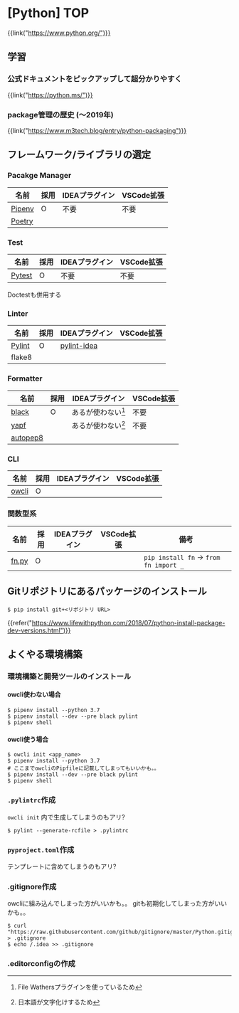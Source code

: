 # [Python] TOP

{{link("https://www.python.org/")}}


学習
----

### 公式ドキュメントをピックアップして超分かりやすく

{{link("https://python.ms/")}}

### package管理の歴史 (～2019年)

{{link("https://www.m3tech.blog/entry/python-packaging")}}


フレームワーク/ライブラリの選定
-------------------------------

### Pacakge Manager

|   名前   | 採用 | IDEAプラグイン | VSCode拡張 |
| -------- | ---- | -------------- | ---------- |
| [Pipenv] | O    | 不要           | 不要       |
| [Poetry] |      |                |            |

[Pipenv]: https://docs.pipenv.org/en/latest/
[Poetry]: https://poetry.eustace.io/


### Test

|   名前   | 採用 | IDEAプラグイン | VSCode拡張 |
| -------- | ---- | -------------- | ---------- |
| [Pytest] | O    | 不要           | 不要       |

[Pytest]: https://docs.pytest.org/en/latest/

Doctestも併用する


### Linter

|   名前   | 採用 | IDEAプラグイン | VSCode拡張 |
| -------- | ---- | -------------- | ---------- |
| [Pylint] | O    | [pylint-idea]  |            |
| flake8   |      |                |            |

[pylint]: https://pylint.readthedocs.io/en/latest/
[pylint-idea]: https://plugins.jetbrains.com/plugin/11084-pylint

### Formatter

|    名前    | 採用 |   IDEAプラグイン   | VSCode拡張 |
| ---------- | ---- | ------------------ | ---------- |
| [black]    | O    | あるが使わない[^1] | 不要       |
| [yapf]     |      | あるが使わない[^2] | 不要       |
| [autopep8] |      |                    |            |

[black]: https://github.com/python/black
[yapf]: https://github.com/google/yapf
[autopep8]: https://pypi.org/project/autopep8/

[^1]: File Wathersプラグインを使っているため
[^2]: 日本語が文字化けするため


### CLI

|  名前   | 採用 | IDEAプラグイン | VSCode拡張 |
| ------- | ---- | -------------- | ---------- |
| [owcli] | O    |                |            |

[owcli]: https://github.com/tadashi-aikawa/owcli


### 関数型系

|  名前   | 採用 | IDEAプラグイン | VSCode拡張 |                  備考                  |
| ------- | ---- | -------------- | ---------- | -------------------------------------- |
| [fn.py] | O    |                |            | `pip install fn` -> `from fn import _` |

[fn.py]: https://github.com/kachayev/fn.py



Gitリポジトリにあるパッケージのインストール
-------------------------------------------

```
$ pip install git+<リポジトリ URL>
```

{{refer("https://www.lifewithpython.com/2018/07/python-install-package-dev-versions.html")}}


よくやる環境構築
----------------

### 環境構築と開発ツールのインストール

#### owcli使わない場合

```
$ pipenv install --python 3.7
$ pipenv install --dev --pre black pylint
$ pipenv shell
```

#### owcli使う場合

```
$ owcli init <app_name>
$ pipenv install --python 3.7
# ここまでowcliのPipfileに記載してしまってもいいかも。。
$ pipenv install --dev --pre black pylint
$ pipenv shell
```

### `.pylintrc`作成

`owcli init` 内で生成してしまうのもアリ?

```
$ pylint --generate-rcfile > .pylintrc
```

### `pyproject.toml`作成

テンプレートに含めてしまうのもアリ?

<script src="https://gist.github.com/tadashi-aikawa/697f228f7b0c1d333e15d887deff8a96.js?file=pyproject.toml"></script>

### .gitignore作成

owcliに組み込んでしまった方がいいかも。。
gitも初期化してしまった方がいいかも。。

```
$ curl "https://raw.githubusercontent.com/github/gitignore/master/Python.gitignore" > .gitignore
$ echo /.idea >> .gitignore
```

### .editorconfigの作成

<script src="https://gist.github.com/tadashi-aikawa/697f228f7b0c1d333e15d887deff8a96.js?file=.editorconfig"></script>
